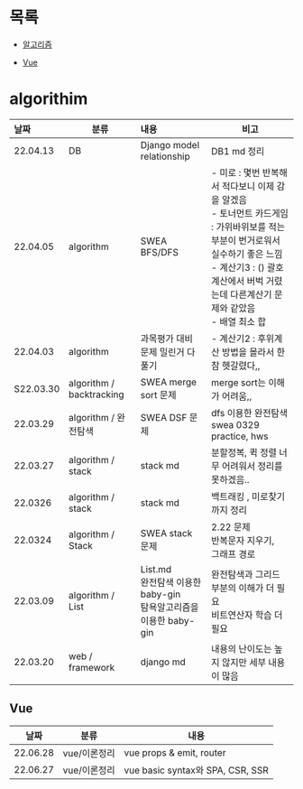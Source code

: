 # 목록

- [알고리즘](#algorithim)

- [Vue](#Vue)

















# algorithim

| 날짜      | 분류                     | 내용                                                         | 비고                                                         |
| :-------- | ------------------------ | :----------------------------------------------------------- | ------------------------------------------------------------ |
| 22.04.13  | DB                       | Django model relationship                                    | DB1 md 정리                                                  |
| 22.04.05  | algorithm                | SWEA BFS/DFS                                                 | - 미로 : 몇번 반복해서 적다보니 이제 감을 알겠음 <br /> - 토너먼트 카드게임 : 가위바위보를 적는 부분이 번거로워서 실수하기 좋은 느낌<br />- 계산기3 : () 괄호 계산에서 버벅 거렸는데 다른계산기 문제와 같았음<br />- 배열 최소 합 |
| 22.04.03  | algorithm                | 과목평가 대비 문제 밀린거 다 풀기                            | - 계산기2 : 후위계산 방법을 몰라서 한참 헷갈렸다,,           |
| S22.03.30 | algorithm / backtracking | SWEA merge sort 문제                                         | merge sort는 이해가 어려움,,                                 |
| 22.03.29  | algorithm / 완전탐색     | SWEA DSF 문제                                                | dfs 이용한 완전탐색<br />swea 0329 practice, hws             |
| 22.03.27  | algorithm / stack        | stack md                                                     | 분할정복, 퀵 정렬 너무 어려워서 정리를 못하겠음..            |
| 22.0326   | algorithm / stack        | stack md                                                     | 백트래킹 , 미로찾기 까지 정리                                |
| 22.0324   | algorithm / Stack        | SWEA stack 문제                                              | 2.22 문제 <br /> 반복문자 지우기,<br /> 그래프 경로          |
| 22.03.09  | algorithm / List         | List.md<br />완전탐색 이용한 baby-gin <br />탐욕알고리즘을 이용한 baby-gin | 완전탐색과 그리드 부분의 이해가 더 필요<br />비트연산자 학습 더 필요 |
| 22.03.20  | web / framework          | django md                                                    | 내용의 난이도는 높지 않지만 세부 내용이 많음                 |



## Vue

| 날짜     | 분류         | 내용                             |
| -------- | ------------ | -------------------------------- |
| 22.06.28 | vue/이론정리 | vue  props & emit, router        |
| 22.06.27 | vue/이론정리 | vue basic syntax와 SPA, CSR, SSR |

